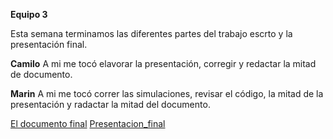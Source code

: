 
**Equipo 3**

Esta semana terminamos las diferentes partes del trabajo escrto y la presentación final.

**Camilo**
A mi me tocó elavorar la presentación, corregir y redactar la mitad de documento.

**Marin**
A mi me tocó correr las simulaciones, revisar el código, la mitad de la presentación y radactar la mitad del documento.

[El documento final](equipo_3/Documento_final/proyecto_final_mno.pdf)
[Presentacion_final]()